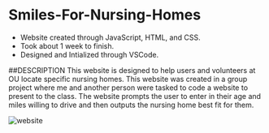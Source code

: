 # Smiles-For-Nursing-Homes
- Website created through JavaScript, HTML, and CSS.
- Took about 1 week to finish.
- Designed and Intialized through VSCode.

##DESCRIPTION
This website is designed to help users and volunteers at OU locate specific nursing homes. This website was created in a group project where me and another person were tasked to code a website to present to the class. The website prompts the user to enter in their age and miles willing to drive and then outputs the nursing home best fit for them.

![website](![nursinghomePic](https://user-images.githubusercontent.com/100321531/201832385-2349edc0-1caa-4820-a71e-62a5811e3f72.JPG))

